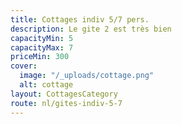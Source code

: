 ```yaml
---
title: Cottages indiv 5/7 pers.
description: Le gite 2 est très bien
capacityMin: 5
capacityMax: 7
priceMin: 300
cover:
  image: "/_uploads/cottage.png"
  alt: cottage
layout: CottagesCategory
route: nl/gites-indiv-5-7
---
```


